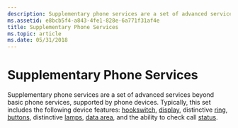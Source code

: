 ```yaml
---
description: Supplementary phone services are a set of advanced services beyond basic phone services, supported by phone devices.
ms.assetid: e8bcb5f4-a843-4fe1-828e-6a771f31af4e
title: Supplementary Phone Services
ms.topic: article
ms.date: 05/31/2018
---
```


# Supplementary Phone Services

Supplementary phone services are a set of advanced services beyond basic phone services, supported by phone devices. Typically, this set includes the following device features: [hookswitch](/previous-versions/windows/desktop/legacy/ms725202(v=vs.85)), [display](/previous-versions/windows/desktop/legacy/ms725186(v=vs.85)), distinctive [ring](/previous-versions/windows/desktop/legacy/ms725264(v=vs.85)), [buttons](buttons.md), distinctive [lamps](/previous-versions/windows/desktop/legacy/ms725210(v=vs.85)), [data area](/previous-versions/windows/desktop/legacy/ms725182(v=vs.85)), and the ability to check call [status](/previous-versions/windows/desktop/legacy/ms725508(v=vs.85)).

 

 
